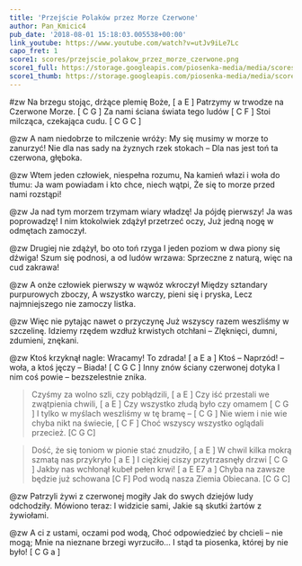 ```yaml
---
title: 'Przejście Polaków przez Morze Czerwone'
author: Pan_Kmicic4
pub_date: '2018-08-01 15:18:03.005538+00:00'
link_youtube: https://www.youtube.com/watch?v=utJv9iLe7Lc
capo_fret: 1
score1: scores/przejscie_polakow_przez_morze_czerwone.png
score1_full: https://storage.googleapis.com/piosenka-media/media/scores/przejscie_polakow_przez_morze_czerwone.png
score1_thumb: https://storage.googleapis.com/piosenka-media/media/scores/przejscie_polakow_przez_morze_czerwone.png.180x0_q85_upscale.png
---
```


#zw
Na brzegu stojąc, drżące plemię Boże, [ a E ]
Patrzymy w trwodze na Czerwone Morze. [ C G ]
Za nami ściana świata tego ludów [ C F ]
Stoi milcząca, czekająca cudu. [ C G C ]

@zw
A nam niedobrze to milczenie wróży:
My się musimy w morze to zanurzyć!
Nie dla nas sady na żyznych rzek stokach –
Dla nas jest toń ta czerwona, głęboka.

@zw
Wtem jeden człowiek, niespełna rozumu,
Na kamień włazi i woła do tłumu:
Ja wam powiadam i kto chce, niech wątpi,
Że się to morze przed nami rozstąpi!

@zw
Ja nad tym morzem trzymam wiary władzę!
Ja pójdę pierwszy! Ja was poprowadzę!
I nim ktokolwiek zdążył przetrzeć oczy,
Już jedną nogę w odmętach zamoczył.

@zw
Drugiej nie zdążył, bo oto toń rzyga
I jeden poziom w dwa piony się dźwiga!
Szum się podnosi, a od ludów wrzawa:
Sprzeczne z naturą, więc na cud zakrawa!

@zw
A onże człowiek pierwszy w wąwóz wkroczył
Między sztandary purpurowych zboczy,
A wszystko warczy, pieni się i pryska,
Lecz najmniejszego nie zamoczy listka.

@zw
Więc nie pytając nawet o przyczynę
Już wszyscy razem weszliśmy w szczelinę.
Idziemy rzędem wzdłuż krwistych otchłani –
Zlęknięci, dumni, zdumieni, znękani.

@zw
Ktoś krzyknął nagle: Wracamy! To zdrada! [ a E a ]
Ktoś – Naprzód! – woła, a ktoś jęczy – Biada! [ C G C ]
Inny znów ściany czerwonej dotyka 
I nim coś powie – bezszelestnie znika. 

>Czyśmy za wolno szli, czy pobłądzili, [ a E ]
>Czy iść przestali we zwątpienia chwili, [ a E ]
>Czy wszystko złudą było czy omamem [ C G ]
>I tylko w myślach weszliśmy w tę bramę – [ C G ]
>Nie wiem i nie wie chyba nikt na świecie, [ C F ]
>Choć wszyscy wszystko oglądali przecież. [C G C]

>Dość, że się toniom w pionie stać znudziło, [ a E ]
>W chwil kilka mokrą szmatą nas przykryło [ a E ]
>I ciężkiej ciszy przytrzasnęły drzwi [ C G ]
>Jakby nas wchłonął kubeł pełen krwi! [ a E E7 a ]
>Chyba na zawsze będzie już schowana [C F]
>Pod wodą nasza Ziemia Obiecana. [C G C]

@zw
Patrzyli żywi z czerwonej mogiły
Jak do swych dziejów ludy odchodziły.
Mówiono teraz: I widzicie sami,
Jakie są skutki żartów z żywiołami.

@zw
A ci z ustami, oczami pod wodą,
Choć odpowiedzieć by chcieli – nie mogą;
Mnie na nieznane brzegi wyrzuciło…
I stąd ta piosenka, której by nie było! [ C G a ]